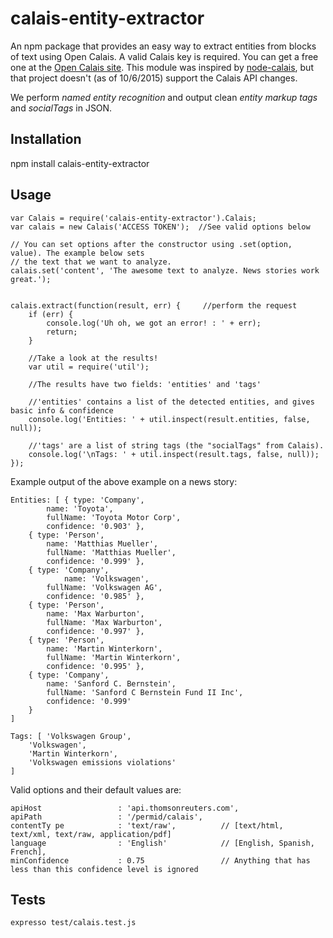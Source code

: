 calais-entity-extractor
=======================

An npm package that provides an easy way to extract entities from blocks of text using Open Calais. A valid Calais key is required. You can get a free one at the [Open Calais site](http://new.opencalais.com). This module was inspired by [node-calais](https://github.com/mcantelon/node-calais), but that project doesn't (as of 10/6/2015) support the Calais API changes.

We perform *named entity recognition* and output clean *entity markup tags*  and *socialTags* in JSON.

## Installation

  npm install calais-entity-extractor

## Usage 


    var Calais = require('calais-entity-extractor').Calais;
    var calais = new Calais('ACCESS TOKEN');  //See valid options below

    // You can set options after the constructor using .set(option, value). The example below sets
    // the text that we want to analyze.
    calais.set('content', 'The awesome text to analyze. News stories work great.');


    calais.extract(function(result, err) {     //perform the request
        if (err) {
            console.log('Uh oh, we got an error! : ' + err);
            return;
        }

        //Take a look at the results!
        var util = require('util');

        //The results have two fields: 'entities' and 'tags'

        //'entities' contains a list of the detected entities, and gives basic info & confidence
        console.log('Entities: ' + util.inspect(result.entities, false, null));

        //'tags' are a list of string tags (the "socialTags" from Calais).
        console.log('\nTags: ' + util.inspect(result.tags, false, null));
    });

Example output of the above example on a news story:

    Entities: [ { type: 'Company',
            name: 'Toyota',
            fullName: 'Toyota Motor Corp',
            confidence: '0.903' },
        { type: 'Person',
            name: 'Matthias Mueller',
            fullName: 'Matthias Mueller',
            confidence: '0.999' },
        { type: 'Company',
                name: 'Volkswagen',
            fullName: 'Volkswagen AG',
            confidence: '0.985' },
        { type: 'Person',
            name: 'Max Warburton',
            fullName: 'Max Warburton',
            confidence: '0.997' },
        { type: 'Person',
            name: 'Martin Winterkorn',
            fullName: 'Martin Winterkorn',
            confidence: '0.995' },
        { type: 'Company',
            name: 'Sanford C. Bernstein',
            fullName: 'Sanford C Bernstein Fund II Inc',
            confidence: '0.999' 
        } 
    ]

    Tags: [ 'Volkswagen Group',
        'Volkswagen',
        'Martin Winterkorn',
        'Volkswagen emissions violations' 
    ]



Valid options and their default values are: 

    apiHost                 : 'api.thomsonreuters.com',
    apiPath                 : '/permid/calais',
    contentTy pe            : 'text/raw',          // [text/html, text/xml, text/raw, application/pdf]
    language                : 'English'            // [English, Spanish, French],
    minConfidence           : 0.75                 // Anything that has less than this confidence level is ignored



## Tests

    expresso test/calais.test.js
    
    
   

